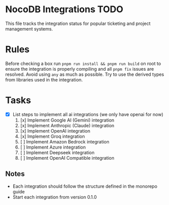 # NocoDB Integrations TODO

This file tracks the integration status for popular ticketing and project management systems.

# Rules

Before checking a box run `pnpm run install && pnpm run build` on root to ensure the integration is properly compiling and all `pnpm fix` issues are resolved.
Avoid using `any` as much as possible. Try to use the derived types from libraries used in the integration.

# Tasks

- [x] List steps to implement all ai integrations (we only have openai for now)
  1. [x] Implement Google AI (Gemini) integration
  2. [x] Implement Anthropic (Claude) integration
  3. [x] Implement OpenAI integration
  4. [x] Implement Groq integration
  5. [ ] Implement Amazon Bedrock integration
  6. [ ] Implement Azure integration
  7. [ ] Implement Deepseek integration
  8. [ ] Implement OpenAI Compatible integration

## Notes
- Each integration should follow the structure defined in the monorepo guide
- Start each integration from version 0.1.0 